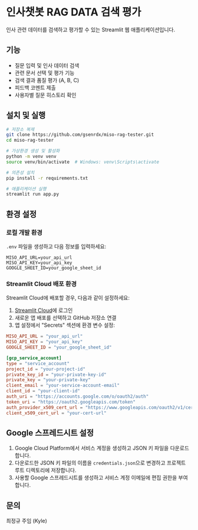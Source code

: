 # 인사챗봇 RAG DATA 검색 평가

인사 관련 데이터를 검색하고 평가할 수 있는 Streamlit 웹 애플리케이션입니다.

## 기능

- 질문 입력 및 인사 데이터 검색
- 관련 문서 선택 및 평가 기능
- 검색 결과 품질 평가 (A, B, C)
- 피드백 코멘트 제출
- 사용자별 질문 히스토리 확인

## 설치 및 실행

```bash
# 저장소 복제
git clone https://github.com/gsenrdx/miso-rag-tester.git
cd miso-rag-tester

# 가상환경 생성 및 활성화
python -m venv venv
source venv/bin/activate  # Windows: venv\Scripts\activate

# 의존성 설치
pip install -r requirements.txt

# 애플리케이션 실행
streamlit run app.py
```

## 환경 설정

### 로컬 개발 환경

`.env` 파일을 생성하고 다음 정보를 입력하세요:

```
MISO_API_URL=your_api_url
MISO_API_KEY=your_api_key
GOOGLE_SHEET_ID=your_google_sheet_id
```

### Streamlit Cloud 배포 환경

Streamlit Cloud에 배포할 경우, 다음과 같이 설정하세요:

1. [Streamlit Cloud](https://share.streamlit.io/)에 로그인
2. 새로운 앱 배포를 선택하고 GitHub 저장소 연결
3. 앱 설정에서 "Secrets" 섹션에 환경 변수 설정:

```toml
MISO_API_URL = "your_api_url"
MISO_API_KEY = "your_api_key"
GOOGLE_SHEET_ID = "your_google_sheet_id"

[gcp_service_account]
type = "service_account"
project_id = "your-project-id"
private_key_id = "your-private-key-id"
private_key = "your-private-key"
client_email = "your-service-account-email"
client_id = "your-client-id"
auth_uri = "https://accounts.google.com/o/oauth2/auth"
token_uri = "https://oauth2.googleapis.com/token"
auth_provider_x509_cert_url = "https://www.googleapis.com/oauth2/v1/certs"
client_x509_cert_url = "your-cert-url"
```

## Google 스프레드시트 설정

1. Google Cloud Platform에서 서비스 계정을 생성하고 JSON 키 파일을 다운로드합니다.
2. 다운로드한 JSON 키 파일의 이름을 `credentials.json`으로 변경하고 프로젝트 루트 디렉토리에 저장합니다.
3. 사용할 Google 스프레드시트를 생성하고 서비스 계정 이메일에 편집 권한을 부여합니다.

## 문의

최정규 주임 (Kyle)
